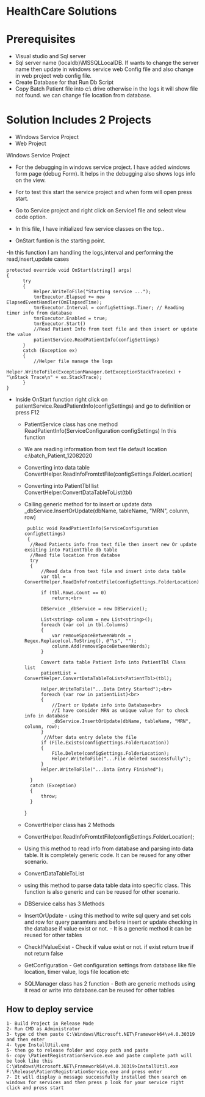 # HealthCare Solutions

# Prerequisites

- Visual studio and Sql server
- Sql server name (localdb)\MSSQLLocalDB. If wants to change the server name then update in windows service web Config file and also change in web project web config file.
- Create Database for that Run Db Script
- Copy Batch Patient file into c:\ drive otherwise in the logs it will show file not found. we can change file location from database.


# Solution Includes 2 Projects

- Windows Service Project
- Web Project

Windows Service Project
   
   - For the debugging in windows service project. I have added windows form page (debug Form). It helps in the debugging also shows logs info on the view.
   - For to test this start the service project and when form will open press start.
  
   - Go to Service project and right click on Service1 file and select view code option.
   - In this file, I have initialized few service classes on the top..
   - OnStart funtion is the starting point. 
   
   -In this function I am handling the logs,interval and performing the read,insert,update cases
   
    protected override void OnStart(string[] args)
    {
          try
          {
              Helper.WriteToFile("Starting service ...");
              tmrExecutor.Elapsed += new ElapsedEventHandler(OnElapsedTime);
              tmrExecutor.Interval = configSettings.Timer; // Reading timer info from database
              tmrExecutor.Enabled = true;
              tmrExecutor.Start()
              //Read Patient Info from text file and then insert or update the value
              patientService.ReadPatientInfo(configSettings)
          }
          catch (Exception ex)
          {
              //Helper file manage the logs
              Helper.WriteToFile(ExceptionManager.GetExceptionStackTrace(ex) + "\nStack Trace\n" + ex.StackTrace);
          }
    }
  
  - Inside OnStart function right click on patientService.ReadPatientInfo(configSettings) and go to definition or press F12
   
    - PatientService class has one method  ReadPatientInfo(ServiceConfiguration configSettings)
     In this function
    - We are reading information from text file default location c:\batch_Patient_12082020
    - Converting into data table ConvertHelper.ReadInfoFromtxtFile(configSettings.FolderLocation)
    - Converting into PatientTbl list ConvertHelper.ConvertDataTableToList<PatientTbl>(tbl)
    - Calling generic method for to insert or update data _dbService.InsertOrUpdate(dbName, tableName, "MRN", colunm, row)
    
       
           public void ReadPatientInfo(ServiceConfiguration configSettings)
           {
            //Read Patients info from text file then insert new Or update exsiting into PatientTble db table
            //Read file location from databse
            try
            {
                //Read data from text file and insert into data table
                var tbl = ConvertHelper.ReadInfoFromtxtFile(configSettings.FolderLocation);

                if (tbl.Rows.Count == 0)
                    return;<br>

                DBService _dbService = new DBService();

                List<string> colunm = new List<string>();
                foreach (var col in tbl.Columns)
                {
                    var removeSpaceBetweenWords = Regex.Replace(col.ToString(), @"\s", "");
                    colunm.Add(removeSpaceBetweenWords);
                }

                Convert data table Patient Info into PatientTbl Class list
                patientList = ConvertHelper.ConvertDataTableToList<PatientTbl>(tbl);

                Helper.WriteToFile("...Data Entry Started");<br>
                foreach (var row in patientList)<br>
                {
                    //Inert or Update info into Database<br>
                    //I have consider MRN as unique value for to check info in database
                    _dbService.InsertOrUpdate(dbName, tableName, "MRN", colunm, row);
                }
                 //After data entry delete the file
                if (File.Exists(configSettings.FolderLocation))
                {
                    File.Delete(configSettings.FolderLocation);
                    Helper.WriteToFile("...File deleted successfully");
                }
                Helper.WriteToFile("...Data Entry Finished");

            }
            catch (Exception)
            {
                throw;
            }
        }
        
     - ConvertHelper class has 2 Methods
       
      - ConvertHelper.ReadInfoFromtxtFile(configSettings.FolderLocation);
       - Using this method to read info from database and parsing into data table. It is completely generic code. It can be reused for any other scenario.
            
      - ConvertDataTableToList
       - using this method to parse data table data into specific class. This function is also generic and can be reused for other scenario.
        
      - DBService calss has 3 Methods
       - InsertOrUpdate
        - using this method to write sql query and set cols and row for query paramters and before insert or update checking in the database if value exist or not.
        - It is a generic method it can be reused for other tables
             
       - CheckIfValueExist 
        - Check if value exist or not. if exist return true if not return false
             
       - GetConfiguration
        - Get configuration settings from database like file location, timer value, logs file location etc
         
       - SQLManager class has 2 function
        - Both are generic methods using it read or write into database.can be reused for other tables
           
 ## How to deploy service
 
    1- Build Project in Release Mode
    2- Run CMD as Administrator
    3- type cd then paste C:\Windows\Microsoft.NET\Framework64\v4.0.30319 and then enter
    4- type InstallUtil.exe
    5- then go to release folder and copy path and paste
    6- copy \PatientRegistrationService.exe and paste complete path will be look like this
    C:\Windows\Microsoft.NET\Framework64\v4.0.30319>InstallUtil.exe F:\Release\PatientRegistrationService.exe and press enter
    7- It will display a message successfully installed then search on windows for services and then press p look for your service right click and press start 
